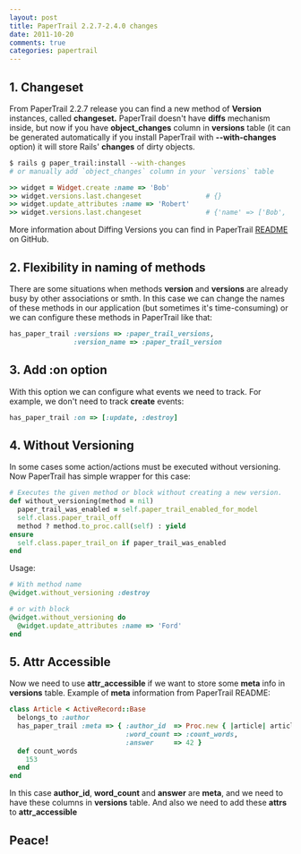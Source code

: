 ```yaml
---
layout: post
title: PaperTrail 2.2.7-2.4.0 changes
date: 2011-10-20
comments: true
categories: papertrail
---
```


## 1. Changeset

From PaperTrail 2.2.7 release you can find a new method of <b>Version</b> instances, called <b>changeset.</b>
PaperTrail doesn't have <b>diffs</b> mechanism inside, but now if you have <b>object_changes</b> column in <b>versions</b>
table (it can be generated automatically if you install PaperTrail with <b>--with-changes</b> option) it will store Rails' <b>changes</b> of dirty objects.

``` sh
$ rails g paper_trail:install --with-changes
# or manually add `object_changes` column in your `versions` table
```

``` ruby
>> widget = Widget.create :name => 'Bob'
>> widget.versions.last.changeset                # {}
>> widget.update_attributes :name => 'Robert'
>> widget.versions.last.changeset                # {'name' => ['Bob', 'Robert']}
```

More information about Diffing Versions you can find in PaperTrail [README](https://github.com/airblade/paper_trail#diffing-versions) on GitHub.

## 2. Flexibility in naming of methods

There are some situations when methods <b>version</b> and <b>versions</b> are already busy by other associations or smth.
In this case we can change the names of these methods in our application (but sometimes it's time-consuming)
or we can configure these methods in PaperTrail like that:

``` ruby
has_paper_trail :versions => :paper_trail_versions,
                :version_name => :paper_trail_version
```

## 3. Add :on option

With this option we can configure what events we need to track. For example, we don't need to track <b>create</b> events:

``` ruby
has_paper_trail :on => [:update, :destroy]
```

## 4. Without Versioning

In some cases some action/actions must be executed without versioning. Now PaperTrail has simple wrapper for this case:

``` ruby
# Executes the given method or block without creating a new version.
def without_versioning(method = nil)
  paper_trail_was_enabled = self.paper_trail_enabled_for_model
  self.class.paper_trail_off
  method ? method.to_proc.call(self) : yield
ensure
  self.class.paper_trail_on if paper_trail_was_enabled
end
```

Usage:

``` ruby
# With method name
@widget.without_versioning :destroy

# or with block
@widget.without_versioning do
  @widget.update_attributes :name => 'Ford'
end
```

## 5. Attr Accessible
Now we need to use <b>attr_accessible</b> if we want to store some <b>meta</b> info in <b>versions</b> table. Example of <b>meta</b> information from PaperTrail README:

``` ruby
class Article < ActiveRecord::Base
  belongs_to :author
  has_paper_trail :meta => { :author_id  => Proc.new { |article| article.author_id },
                             :word_count => :count_words,
                             :answer     => 42 }
  def count_words
    153
  end
end
```

In this case <b>author_id</b>, <b>word_count</b> and <b>answer</b> are <b>meta</b>, and we need to have these columns in <b>versions</b> table. And also we need to add these <b>attrs</b> to <b>attr_accessible</b>

## Peace!

